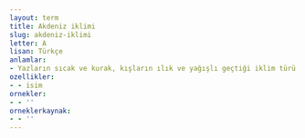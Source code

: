 ```yaml
---
layout: term
title: Akdeniz iklimi
slug: akdeniz-iklimi
letter: A
lisan: Türkçe
anlamlar:
- Yazların sıcak ve kurak, kışların ılık ve yağışlı geçtiği iklim türü
ozellikler:
- - isim
ornekler:
- - ''
orneklerkaynak:
- - ''
---
```

